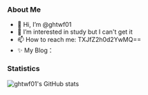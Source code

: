 ### About Me
- 👋 Hi, I’m @ghtwf01
- 👀 I’m interested in study but I can't get it
- 📫 How to reach me: TXJfZ2h0d2YwMQ==
- ✨ My Blog：

<!---
ghtwf01/ghtwf01 is a ✨ special ✨ repository because its `README.md` (this file) appears on your GitHub profile.
You can click the Preview link to take a look at your changes.
--->
### Statistics
![ghtwf01's GitHub stats](https://github-readme-stats.vercel.app/api?username=ghtwf01&show_icons=true)
